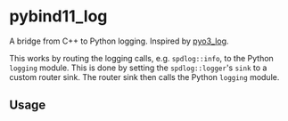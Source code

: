 # pybind11_log

A bridge from C++ to Python logging. Inspired by
[pyo3_log](https://docs.rs/pyo3-log/latest/pyo3_log/).

This works by routing the logging calls, e.g. `spdlog::info`, to the Python
`logging` module. This is done by setting the `spdlog::logger`'s `sink` to a
custom router sink. The router sink then calls the Python `logging` module.

## Usage
